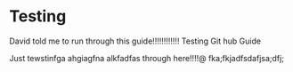 Testing
=======
David told me to run through this guide!!!!!!!!!!!!
Testing Git hub Guide

Just tewstinfga ahgiagfna alkfadfas through here!!!!@
fka;fkjadfsdafjsa;dfj;
